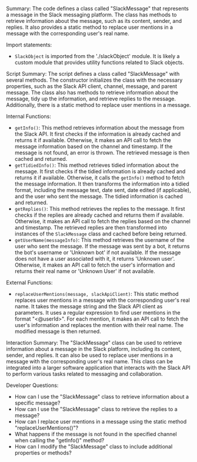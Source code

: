 Summary:
The code defines a class called "SlackMessage" that represents a message in the Slack messaging platform. The class has methods to retrieve information about the message, such as its content, sender, and replies. It also provides a static method to replace user mentions in a message with the corresponding user's real name.

Import statements:
- `SlackObject` is imported from the './slackObject' module. It is likely a custom module that provides utility functions related to Slack objects.

Script Summary:
The script defines a class called "SlackMessage" with several methods. The constructor initializes the class with the necessary properties, such as the Slack API client, channel, message, and parent message. The class also has methods to retrieve information about the message, tidy up the information, and retrieve replies to the message. Additionally, there is a static method to replace user mentions in a message.

Internal Functions:
- `getInfo()`: This method retrieves information about the message from the Slack API. It first checks if the information is already cached and returns it if available. Otherwise, it makes an API call to fetch the message information based on the channel and timestamp. If the message is not found, an error is thrown. The retrieved message is then cached and returned.
- `getTidiedInfo()`: This method retrieves tidied information about the message. It first checks if the tidied information is already cached and returns it if available. Otherwise, it calls the `getInfo()` method to fetch the message information. It then transforms the information into a tidied format, including the message text, date sent, date edited (if applicable), and the user who sent the message. The tidied information is cached and returned.
- `getReplies()`: This method retrieves the replies to the message. It first checks if the replies are already cached and returns them if available. Otherwise, it makes an API call to fetch the replies based on the channel and timestamp. The retrieved replies are then transformed into instances of the `SlackMessage` class and cached before being returned.
- `getUserName(messageInfo)`: This method retrieves the username of the user who sent the message. If the message was sent by a bot, it returns the bot's username or 'Unknown bot' if not available. If the message does not have a user associated with it, it returns 'Unknown user'. Otherwise, it makes an API call to fetch the user's information and returns their real name or 'Unknown User' if not available.

External Functions:
- `replaceUserMentions(message, slackApiClient)`: This static method replaces user mentions in a message with the corresponding user's real name. It takes the message string and the Slack API client as parameters. It uses a regular expression to find user mentions in the format "<@userId>". For each mention, it makes an API call to fetch the user's information and replaces the mention with their real name. The modified message is then returned.

Interaction Summary:
The "SlackMessage" class can be used to retrieve information about a message in the Slack platform, including its content, sender, and replies. It can also be used to replace user mentions in a message with the corresponding user's real name. This class can be integrated into a larger software application that interacts with the Slack API to perform various tasks related to messaging and collaboration.

Developer Questions:
- How can I use the "SlackMessage" class to retrieve information about a specific message?
- How can I use the "SlackMessage" class to retrieve the replies to a message?
- How can I replace user mentions in a message using the static method "replaceUserMentions()"?
- What happens if the message is not found in the specified channel when calling the "getInfo()" method?
- How can I modify the "SlackMessage" class to include additional properties or methods?